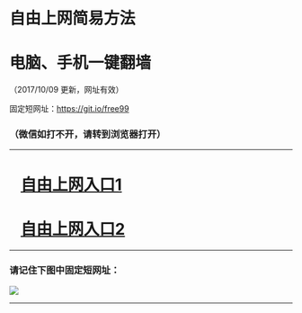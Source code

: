 ﻿# 自由上网简易方法

# 电脑、手机一键翻墙

（2017/10/09 更新，网址有效）

固定短网址：https://git.io/free99

### （微信如打不开，请转到浏览器打开）


***





# &nbsp;&nbsp; <a href="http://ft490225450.fwq-tz-1001.info/fwqtz01.html?t=100900129948 " target="_blank">自由上网入口1</a>
# &nbsp;&nbsp; <a href="http://ft298242533.fwq-tz-1002.info/fwqtz02.html?t=100900118564 " target="_blank">自由上网入口2</a>
***

### 请记住下图中固定短网址：

<img src="https://s3-us-west-2.amazonaws.com/fwq-1001/yjfq-20170905okok.png" /> 


***

